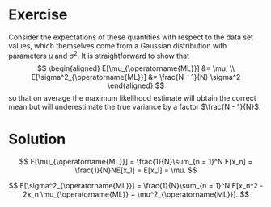 # Exercise
Consider the expectations of these quantities with respect to the data set values, which themselves come from a Gaussian distribution with parameters $\mu$ and $\sigma^2$. It is straightforward to show that
$$
\begin{aligned}
E[\mu_{\operatorname{ML}}] &= \mu, \\
E[\sigma^2_{\operatorname{ML}}] &= \frac{N - 1}{N} \sigma^2
\end{aligned}
$$
so that on average the maximum likelihood estimate will obtain the correct mean but will underestimate the true variance by a factor $\frac{N - 1}{N}$.

# Solution
$$
E[\mu_{\operatorname{ML}}] = \frac{1}{N}\sum_{n = 1}^N E[x_n] = \frac{1}{N}NE[x_1] = E[x_1] = \mu.
$$

$$
E[\sigma^2_{\operatorname{ML}}] = \frac{1}{N}\sum_{n = 1}^N E[x_n^2 - 2x_n \mu_{\operatorname{ML}} + \mu^2_{\operatorname{ML}}].
$$
